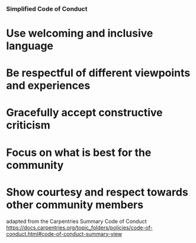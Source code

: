 ### Simplified Code of Conduct 

   # Use welcoming and inclusive language
   # Be respectful of different viewpoints and experiences
   # Gracefully accept constructive criticism
   # Focus on what is best for the community
   # Show courtesy and respect towards other community members

adapted from the Carpentries Summary Code of Conduct
https://docs.carpentries.org/topic_folders/policies/code-of-conduct.html#code-of-conduct-summary-view
